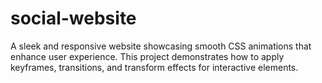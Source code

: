 # social-website

A sleek and responsive website showcasing smooth CSS animations that enhance user experience. This project demonstrates how to apply keyframes, transitions, and transform effects for interactive elements.
